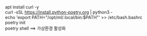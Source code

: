 apt install curl -y  
curl -sSL https://install.python-poetry.org | python3 -  
echo 'export PATH="/opt/ml/.local/bin:$PATH"' >> /etc/bash.bashrc  
poetry init  
poetry shell  ==> 가상환경 활성화  
